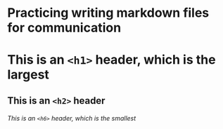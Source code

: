 # Practicing writing markdown files for communication

# This is an `<h1>` header, which is the largest

## This is an `<h2>` header

###### This is an `<h6>` header, which is the smallest

